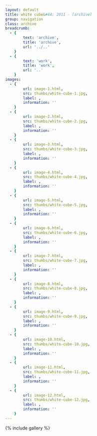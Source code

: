 ```yaml
---
layout: default
title: white cube&#44; 2011 - [archive]
group: navigation
class: archive
breadcrumb:
  - {
  		text: 'archive',
  		title: 'archive',
  		url: '../..'
	}
  - {
  		text: 'work',
  		title: 'work',
  		url: '..'
	}
images:
  - {
		url: image-1.html, 
		src: thumbs/white-cube-1.jpg,
		label: ,
		information: ''
	}
  - {
		url: image-2.html, 
		src: thumbs/white-cube-2.jpg,
		label: ,
		information: ''
	}
  - {
		url: image-3.html, 
		src: thumbs/white-cube-3.jpg,
		label: ,
		information: ''
	}
  - {
		url: image-4.html, 
		src: thumbs/white-cube-4.jpg,
		label: ,
		information: ''
	}
  - {
		url: image-5.html, 
		src: thumbs/white-cube-5.jpg,
		label: ,
		information: ''
	}
  - {
		url: image-6.html, 
		src: thumbs/white-cube-6.jpg,
		label: ,
		information: ''
	}
  - {
		url: image-7.html, 
		src: thumbs/white-cube-7.jpg,
		label: ,
		information: ''
	}
  - {
		url: image-8.html, 
		src: thumbs/white-cube-8.jpg,
		label: ,
		information: ''
	}
  - {
		url: image-9.html, 
		src: thumbs/white-cube-9.jpg,
		label: ,
		information: ''
	}
  - {
		url: image-10.html, 
		src: thumbs/white-cube-10.jpg,
		label: ,
		information: ''
	}
  - {
		url: image-11.html, 
		src: thumbs/white-cube-11.jpg,
		label: ,
		information: ''
	}
  - {
		url: image-12.html, 
		src: thumbs/white-cube-12.jpg,
		label: ,
		information: ''
	}
---
```


{% include gallery %}
